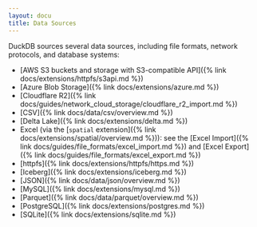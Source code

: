```yaml
---
layout: docu
title: Data Sources
---
```


DuckDB sources several data sources, including file formats, network protocols, and database systems:

* [AWS S3 buckets and storage with S3-compatible API]({% link docs/extensions/httpfs/s3api.md %})
* [Azure Blob Storage]({% link docs/extensions/azure.md %})
* [Cloudflare R2]({% link docs/guides/network_cloud_storage/cloudflare_r2_import.md %})
* [CSV]({% link docs/data/csv/overview.md %})
* [Delta Lake]({% link docs/extensions/delta.md %})
* Excel (via the [`spatial` extension]({% link docs/extensions/spatial/overview.md %})): see the [Excel Import]({% link docs/guides/file_formats/excel_import.md %}) and [Excel Export]({% link docs/guides/file_formats/excel_export.md %})
* [httpfs]({% link docs/extensions/httpfs/https.md %})
* [Iceberg]({% link docs/extensions/iceberg.md %})
* [JSON]({% link docs/data/json/overview.md %})
* [MySQL]({% link docs/extensions/mysql.md %})
* [Parquet]({% link docs/data/parquet/overview.md %})
* [PostgreSQL]({% link docs/extensions/postgres.md %})
* [SQLite]({% link docs/extensions/sqlite.md %})
